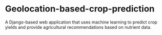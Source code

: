 # Geolocation-based-crop-prediction
A Django-based web application that uses machine learning to predict crop yields and provide agricultural recommendations based on nutrient data.
